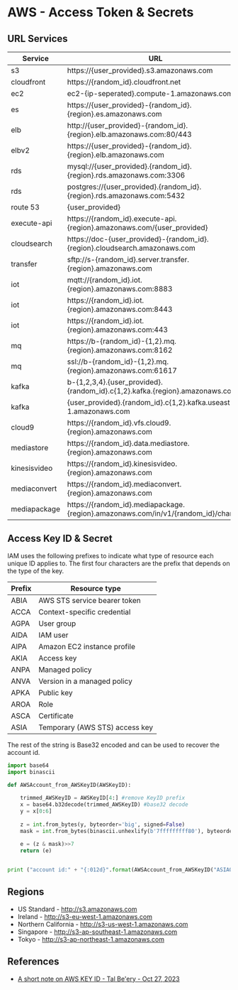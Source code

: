 # AWS - Access Token & Secrets

## URL Services

| Service      | URL                   |
|--------------|-----------------------|
| s3           | https://{user_provided}.s3.amazonaws.com |
| cloudfront   | https://{random_id}.cloudfront.net |
| ec2          | ec2-{ip-seperated}.compute-1.amazonaws.com |
| es           | https://{user_provided}-{random_id}.{region}.es.amazonaws.com |
| elb          | http://{user_provided}-{random_id}.{region}.elb.amazonaws.com:80/443 |
| elbv2        | https://{user_provided}-{random_id}.{region}.elb.amazonaws.com |
| rds          | mysql://{user_provided}.{random_id}.{region}.rds.amazonaws.com:3306 |
| rds          | postgres://{user_provided}.{random_id}.{region}.rds.amazonaws.com:5432 |
| route 53     | {user_provided} |
| execute-api  | https://{random_id}.execute-api.{region}.amazonaws.com/{user_provided} |
| cloudsearch  | https://doc-{user_provided}-{random_id}.{region}.cloudsearch.amazonaws.com |
| transfer     | sftp://s-{random_id}.server.transfer.{region}.amazonaws.com |
| iot          | mqtt://{random_id}.iot.{region}.amazonaws.com:8883 |
| iot          | https://{random_id}.iot.{region}.amazonaws.com:8443 |
| iot          | https://{random_id}.iot.{region}.amazonaws.com:443 |
| mq           | https://b-{random_id}-{1,2}.mq.{region}.amazonaws.com:8162 |
| mq           | ssl://b-{random_id}-{1,2}.mq.{region}.amazonaws.com:61617 |
| kafka        | b-{1,2,3,4}.{user_provided}.{random_id}.c{1,2}.kafka.{region}.amazonaws.com |
| kafka        | {user_provided}.{random_id}.c{1,2}.kafka.useast-1.amazonaws.com |
| cloud9       | https://{random_id}.vfs.cloud9.{region}.amazonaws.com |
| mediastore   | https://{random_id}.data.mediastore.{region}.amazonaws.com |
| kinesisvideo | https://{random_id}.kinesisvideo.{region}.amazonaws.com |
| mediaconvert | https://{random_id}.mediaconvert.{region}.amazonaws.com |
| mediapackage | https://{random_id}.mediapackage.{region}.amazonaws.com/in/v1/{random_id}/channel |


## Access Key ID & Secret

IAM uses the following prefixes to indicate what type of resource each unique ID applies to. The first four characters are the prefix that depends on the type of the key.

| Prefix       | Resource type           |
|--------------|-------------------------|
| ABIA | AWS STS service bearer token |
| ACCA | Context-specific credential |
| AGPA | User group |
| AIDA | IAM user |
| AIPA | Amazon EC2 instance profile |
| AKIA | Access key |
| ANPA | Managed policy |
| ANVA | Version in a managed policy |
| APKA | Public key |
| AROA | Role |
| ASCA | Certificate |
| ASIA | Temporary (AWS STS) access key |

The rest of the string is Base32 encoded and can be used to recover the account id.

```py
import base64
import binascii

def AWSAccount_from_AWSKeyID(AWSKeyID):
    
    trimmed_AWSKeyID = AWSKeyID[4:] #remove KeyID prefix
    x = base64.b32decode(trimmed_AWSKeyID) #base32 decode
    y = x[0:6]
    
    z = int.from_bytes(y, byteorder='big', signed=False)
    mask = int.from_bytes(binascii.unhexlify(b'7fffffffff80'), byteorder='big', signed=False)
    
    e = (z & mask)>>7
    return (e)


print ("account id:" + "{:012d}".format(AWSAccount_from_AWSKeyID("ASIAQNZGKIQY56JQ7WML")))
```

## Regions

* US Standard - http://s3.amazonaws.com
* Ireland - http://s3-eu-west-1.amazonaws.com
* Northern California - http://s3-us-west-1.amazonaws.com
* Singapore - http://s3-ap-southeast-1.amazonaws.com
* Tokyo - http://s3-ap-northeast-1.amazonaws.com


## References

* [A short note on AWS KEY ID - Tal Be'ery - Oct 27, 2023](https://medium.com/@TalBeerySec/a-short-note-on-aws-key-id-f88cc4317489)
